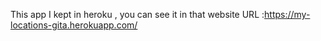 This app I kept in heroku , you can see it in that website URL :https://my-locations-gita.herokuapp.com/


